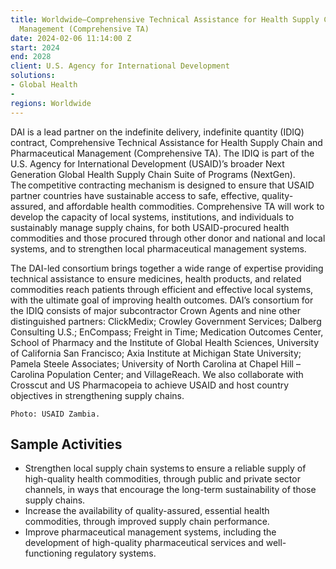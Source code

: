 ```yaml
---
title: Worldwide—Comprehensive Technical Assistance for Health Supply Chain and Pharmaceutical
  Management (Comprehensive TA)
date: 2024-02-06 11:14:00 Z
start: 2024
end: 2028
client: U.S. Agency for International Development
solutions:
- Global Health
- 
regions: Worldwide
---
```


DAI is a lead partner on the indefinite delivery, indefinite quantity (IDIQ) contract, Comprehensive Technical Assistance for Health Supply Chain and Pharmaceutical Management (Comprehensive TA). The IDIQ is part of the U.S. Agency for International Development (USAID)’s broader Next Generation Global Health Supply Chain Suite of Programs (NextGen). The competitive contracting mechanism is designed to ensure that USAID partner countries have sustainable access to safe, effective, quality-assured, and affordable health commodities. Comprehensive TA will work to develop the capacity of local systems, institutions, and individuals to sustainably manage supply chains, for both USAID-procured health commodities and those procured through other donor and national and local systems, and to strengthen local pharmaceutical management systems.  

The DAI-led consortium brings together a wide range of expertise providing technical assistance to ensure medicines, health products, and related commodities reach patients through efficient and effective local systems, with the ultimate goal of improving health outcomes. DAI’s consortium for the IDIQ consists of major subcontractor Crown Agents and nine other distinguished partners: ClickMedix; Crowley Government Services; Dalberg Consulting U.S.; EnCompass; Freight in Time; Medication Outcomes Center, School of Pharmacy and the Institute of Global Health Sciences, University of California San Francisco; Axia Institute at Michigan State University; Pamela Steele Associates; University of North Carolina at Chapel Hill – Carolina Population Center; and VillageReach. We also collaborate with Crosscut and US Pharmacopeia to achieve USAID and host country objectives in strengthening supply chains.

`Photo: USAID Zambia.` 

## Sample Activities  

* Strengthen local supply chain systems to ensure a reliable supply of high-quality health commodities, through public and private sector channels, in ways that encourage the long-term sustainability of those supply chains.
* Increase the availability of quality-assured, essential health commodities, through improved supply chain performance. 
* Improve pharmaceutical management systems, including the development of high-quality pharmaceutical services and well-functioning regulatory systems. 
